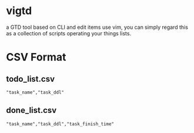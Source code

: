 # vigtd
a GTD tool based on CLI and edit items use vim, you can simply regard this as a collection of scripts operating your things lists.



# CSV Format

## todo_list.csv

```csv
"task_name","task_ddl"
```

## done_list.csv

```csv
"task_name","task_ddl","task_finish_time"
```
